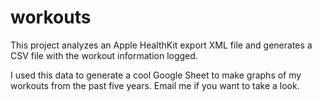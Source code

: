 # workouts
This project analyzes an Apple HealthKit export XML file and generates a CSV file with the workout information logged.

I used this data to generate a cool Google Sheet to make graphs of my workouts from the past five years. Email me if you want to take a look.
